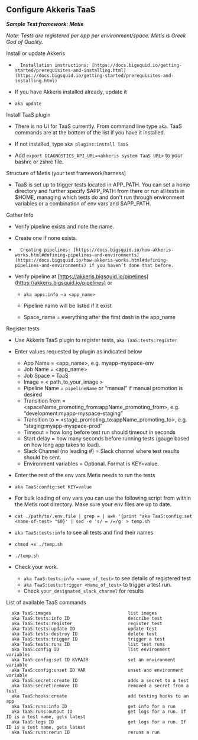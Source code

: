 ## **Configure Akkeris TaaS**

**_Sample Test framework: Metis_**

*Note: Tests are registered per app per environment/space. Metis is Greek God of Quality.*
  

Install or update Akkeris

-   	Installation instructions: [https://docs.bigsquid.io/getting-started/prerequisites-and-installing.html](https://docs.bigsquid.io/getting-started/prerequisites-and-installing.html)

-   If you have Akkeris installed already, update it

-   `aka update`

  <!-- ToDo: Information regarding setting up a TaaS app from which to run tests -->

Install TaaS plugin

-   There is no UI for TaaS currently.  From command line type `aka`.  TaaS commands are at the bottom of the list if you have it installed.

-   If not installed, type `aka plugins:install TaaS`
-  	 Add `export DIAGNOSTICS_API_URL=<akkeris system TaaS URL>` to your bashrc or zshrc file.
  

Structure of Metis (your test framework/harness)

- TaaS is set up to trigger tests located in APP_PATH. You can set a home directory and further specify $APP_PATH from there or run all tests in $HOME, managing which tests do and don't run through environment variables or a combination of env vars and $APP_PATH.


Gather Info

-   Verify pipeline exists and note the name.

-   Create one if none exists.

-   	Creating pipelines: [https://docs.bigsquid.io/how-akkeris-works.html#defining-pipelines-and-environments](https://docs.bigsquid.io/how-akkeris-works.html#defining-pipelines-and-environments) if you haven’t done that before.

-   Verify pipeline at [https://akkeris.bigsquid.io/pipelines](https://akkeris.bigsquid.io/pipelines) or

	-   `aka apps:info –a <app_name>`

	-   Pipeline name will be listed if it exist
	-   Space_name = everything after the first dash in the app_name

  

Register tests

-   Use Akkeris TaaS plugin to register tests, `aka TaaS:tests:register`

-   Enter values requested by plugin as indicated below

	-   App Name = <app_name>, e.g. myapp-myspace-env
	-   Job Name = <app_name>
	-   Job Space = TaaS
	-   Image = < path_to_your_image >
	-   Pipeline Name = `pipelineName` or “manual” if manual promotion is desired
	-   Transition from = <spaceName_promoting_from:appName_promoting_from>, e.g. “development:myapp-myspace-staging”
	-   Transition to = <stage_promoting_to:appName_promoting_to>, e.g. “staging:myapp-myspace-prod”
	-   Timeout = how long before test run should timeout in seconds
	-   Start delay = how many seconds before running tests (gauge based on how long app takes to load).
	- 	Slack Channel (no leading #) = Slack channel where test results should be sent.
	-   Environment variables = Optional.  Format is KEY=value.

  

-   Enter the rest of the env vars Metis needs to run the tests

-   `aka TaaS:config:set KEY=value` 
-   For bulk loading of env vars you can use the following script from within the Metis root directory. Make sure your env files are up to date.

-   `cat ./path/to/.env.file | grep = | awk '{print "aka TaaS:config:set <name-of-test> "$0}' | sed -e 's/ = /=/g' > temp.sh` 

-   `aka TaaS:tests:info` to see all tests and find their names

-   `chmod +x ./temp.sh`
-   `./temp.sh`

-   Check your work.
	
	-   `aka TaaS:tests:info <name_of_test>` to see details of registered test
	-   `aka TaaS:tests:trigger <name_of_test>` to trigger a test run.
	-   Check `your_designated_slack_channel` for results

List of available TaaS commands
```aka TaaS:tests                              list tests
  aka TaaS:images                             list images
  aka TaaS:tests:info ID                      describe test
  aka TaaS:tests:register                     register test
  aka TaaS:tests:update ID                    update test
  aka TaaS:tests:destroy ID                   delete test
  aka TaaS:tests:trigger ID                   trigger a test
  aka TaaS:tests:runs ID                      list test runs
  aka TaaS:config ID                          list environment variables
  aka TaaS:config:set ID KVPAIR               set an environment variable
  aka TaaS:config:unset ID VAR                unset and environment variable
  aka TaaS:secret:create ID                   adds a secret to a test
  aka TaaS:secret:remove ID                   removed a secret from a test
  aka TaaS:hooks:create                       add testing hooks to an app
  aka TaaS:runs:info ID                       get info for a run
  aka TaaS:runs:output ID                     get logs for a run. If ID is a test name, gets latest
  aka TaaS:logs ID                            get logs for a run. If ID is a test name, gets latest
  aka TaaS:runs:rerun ID                      reruns a run